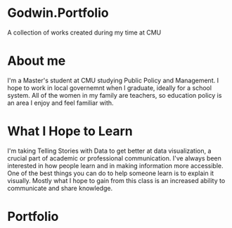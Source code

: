 # Godwin.Portfolio
A collection of works created during my time at CMU

# About me
I'm a Master's student at CMU studying Public Policy and Management. I hope to work in local governemnt when I graduate, ideally for a school system. All of the women in my family are teachers, so education policy is an area I enjoy and feel familiar with.

# What I Hope to Learn
I'm taking Telling Stories with Data to get better at data visualization, a crucial part of academic or professional communication. I've always been interested in how people learn and in making information more accessible. One of the best things you can do to help someone learn is to explain it visually. Mostly what I hope to gain from this class is an increased ability to communicate and share knowledge.

# Portfolio
